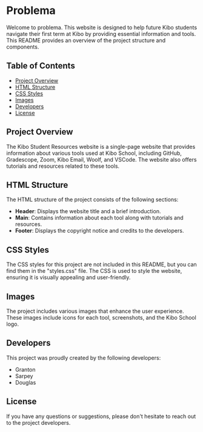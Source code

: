 # Problema

Welcome to problema. This website is designed to help future Kibo students navigate their first term at Kibo by providing essential information and tools. This README provides an overview of the project structure and components.

## Table of Contents
- [Project Overview](#project-overview)
- [HTML Structure](#html-structure)
- [CSS Styles](#css-styles)
- [Images](#images)
- [Developers](#developers)
- [License](#license)

## Project Overview

The Kibo Student Resources website is a single-page website that provides information about various tools used at Kibo School, including GitHub, Gradescope, Zoom, Kibo Email, Woolf, and VSCode. The website also offers tutorials and resources related to these tools.

## HTML Structure

The HTML structure of the project consists of the following sections:
- **Header**: Displays the website title and a brief introduction.
- **Main**: Contains information about each tool along with tutorials and resources.
- **Footer**: Displays the copyright notice and credits to the developers.

## CSS Styles

The CSS styles for this project are not included in this README, but you can find them in the "styles.css" file. The CSS is used to style the website, ensuring it is visually appealing and user-friendly.

## Images

The project includes various images that enhance the user experience. These images include icons for each tool, screenshots, and the Kibo School logo.

## Developers

This project was proudly created by the following developers:
- Granton
- Sarpey
- Douglas

## License

If you have any questions or suggestions, please don't hesitate to reach out to the project developers.
